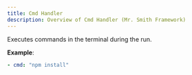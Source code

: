 ```yaml
---
title: Cmd Handler
description: Overview of Cmd Handler (Mr. Smith Framework)
---
```


Executes commands in the terminal during the run.

**Example**:
```yaml
- cmd: "npm install"
```
